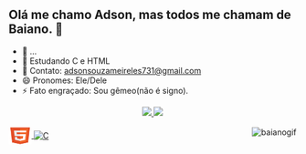 ## Olá me chamo Adson, mas todos me chamam de Baiano. 🙂

- 🔭 ...
- 🌱 Estudando C e HTML
- 🔗 Contato: adsonsouzameireles731@gmail.com 
- 😄 Pronomes: Ele/Dele
- ⚡ Fato engraçado: Sou gêmeo(não é signo).

 <div align="center">
  <a href="https://github.com/BaianoAdson">
  <img height="180em" src="https://github-readme-stats.vercel.app/api?username=BaianoAdson&show_icons=true&theme=tokyonight&include_all_commits=true&count_private=true"/>
  <img height="180em" src="https://github-readme-stats.vercel.app/api/top-langs/?username=BaianoAdson&layout=compact&langs_count=7&theme=tokyonight"/>
</div>

<div style="display: inline_block"><br>
  <img align="center" alt="HTML" height="30" width="40" src="https://raw.githubusercontent.com/devicons/devicon/master/icons/html5/html5-original.svg">
  <img align="center" alt="C" height="30" width="40" src="https://cdn.jsdelivr.net/gh/devicons/devicon/icons/c/c-original.svg">
  <img align="right" alt="baianogif" src="https://i.pinimg.com/originals/ac/10/c5/ac10c59f7fb2535cd3e4a19c97fd5c76.gif"
          
